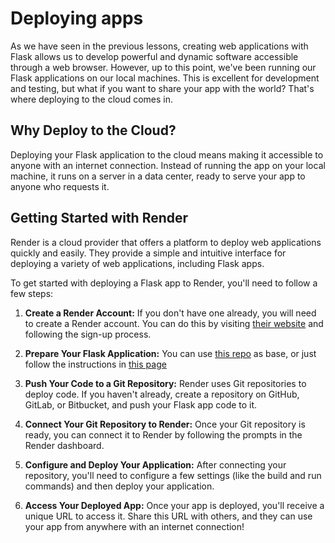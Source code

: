 # Deploying apps

As we have seen in the previous lessons, creating web applications with Flask allows us to develop powerful and dynamic software accessible through a web browser. However, up to this point, we've been running our Flask applications on our local machines. This is excellent for development and testing, but what if you want to share your app with the world? That's where deploying to the cloud comes in.

## Why Deploy to the Cloud?

Deploying your Flask application to the cloud means making it accessible to anyone with an internet connection. Instead of running the app on your local machine, it runs on a server in a data center, ready to serve your app to anyone who requests it.

## Getting Started with Render

Render is a cloud provider that offers a platform to deploy web applications quickly and easily. They provide a simple and intuitive interface for deploying a variety of web applications, including Flask apps.

To get started with deploying a Flask app to Render, you'll need to follow a few steps:

1. **Create a Render Account:** If you don't have one already, you will need to create a Render account. You can do this by visiting [their website](https://render.com/) and following the sign-up process.

2. **Prepare Your Flask Application:** You can use [this repo](https://github.com/render-examples/flask-hello-world) as base, or just follow the instructions in [this page](https://render.com/docs/deploy-flask)

3. **Push Your Code to a Git Repository:** Render uses Git repositories to deploy code. If you haven't already, create a repository on GitHub, GitLab, or Bitbucket, and push your Flask app code to it.

4. **Connect Your Git Repository to Render:** Once your Git repository is ready, you can connect it to Render by following the prompts in the Render dashboard.

5. **Configure and Deploy Your Application:** After connecting your repository, you'll need to configure a few settings (like the build and run commands) and then deploy your application.

6. **Access Your Deployed App:** Once your app is deployed, you'll receive a unique URL to access it. Share this URL with others, and they can use your app from anywhere with an internet connection!